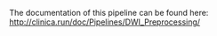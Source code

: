 The documentation of this pipeline can be found here:
http://clinica.run/doc/Pipelines/DWI_Preprocessing/
